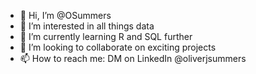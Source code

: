 - 👋 Hi, I’m @OSummers
- 👀 I’m interested in all things data
- 🌱 I’m currently learning R and SQL further
- 💞️ I’m looking to collaborate on exciting projects
- 📫 How to reach me: DM on LinkedIn @oliverjsummers

<!---
OSummers/OSummers is a ✨ special ✨ repository because its `README.md` (this file) appears on your GitHub profile.
You can click the Preview link to take a look at your changes.
--->
